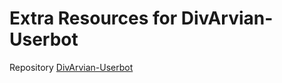 # Extra Resources for DivArvian-Userbot
Repository [DivArvian-Userbot](https://github.com/PXZUpLUK/DivArvian-Userbot)